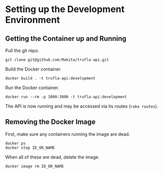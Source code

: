 # Setting up the Development Environment

## Getting the Container up and Running

Pull the git repo.

```
git clone git@github.com:Makita/trufla-api.git
```

Build the Docker container.

```
docker build . -t trufla-api:development
```

Run the Docker container.

```
docker run --rm -p 3000:3000 -t trufla-api:development
```

The API is now running and may be accessed via its routes (`rake routes`).

## Removing the Docker Image

First, make sure any containers running the image are dead.

```
docker ps
docker stop ID_OR_NAME
```

When all of these are dead, delete the image.

```
docker image rm ID_OR_NAME
```